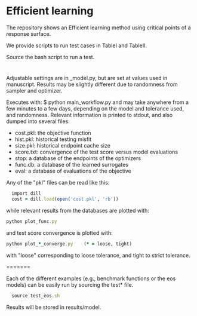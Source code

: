 # Efficient learning 
The repository shows an Efficient learning method using critical points of a response surface.

We provide scripts to run test cases in TableI and TableII.

Source the bash script to run a test.

#


Adjustable settings are in _model.py, but are set at values used in manuscript.
Results may be slightly different due to randomness from sampler and optimizer.

Executes with:
  $ python main_workflow.py
and may take anywhere from a few minutes to a few days, depending on the model
and tolerance used, and randomness.
Relevant information is printed to stdout, and also dumped into several files:
- cost.pkl: the objective function
- hist.pkl: historical testing misfit
- size.pkl: historical endpoint cache size
- score.txt: convergence of the test score versus model evaluations
- stop: a database of the endpoints of the optimizers
- func.db: a database of the learned surrogates
- eval: a database of evaluations of the objective

Any of the "pkl" files can be read like this:
```ruby 
  import dill
  cost = dill.load(open('cost.pkl', 'rb'))
  ```
while relevant results from the databases are plotted with:
```ruby 
python plot_func.py
```
and test score convergence is plotted with:
```ruby 
python plot_*_converge.py    (* = loose, tight)
  ```
with "loose" corresponding to loose tolerance, and tight to strict tolerance.  

=======

Each of the different examples (e.g., benchmark functions or the eos models) can be easily run by sourcing the test* file.
```ruby 
  source test_eos.sh
  ```
  Results will be stored in results/model.


